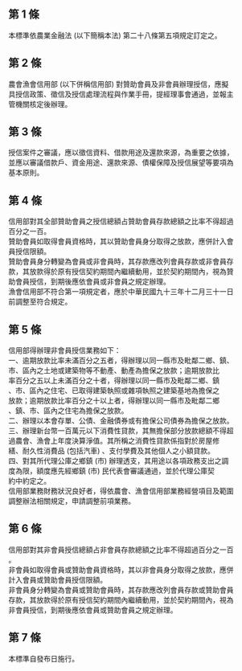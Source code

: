 第 1 條
-------
本標準依農業金融法 (以下簡稱本法) 第二十八條第五項規定訂定之。

第 2 條
-------
農會漁會信用部 (以下併稱信用部) 對贊助會員及非會員辦理授信，應擬  
具授信政策、徵信及授信處理流程與作業手冊，提經理事會通過，並報主  
管機關核定後辦理。

第 3 條
-------
授信案件之審議，應以徵信資料、借款用途及還款來源，為重要之依據，  
並應以審議借款戶、資金用途、還款來源、債權保障及授信展望等要項為  
基本原則。

第 4 條
-------
信用部對其全部贊助會員之授信總額占贊助會員存款總額之比率不得超過  
百分之一百。  
贊助會員如取得會員資格時，其以贊助會員身分取得之放款，應併計入會  
員授信限額。  
贊助會員身分轉變為會員或非會員時，其存款應改列會員存款或非會員存  
款，其放款得於原有授信契約期間內繼續動用，並於契約期間內，視為贊  
助會員授信，到期後應依會員或非會員之規定辦理。  
漁會信用部不符合第一項規定者，應於中華民國九十三年十二月三十一日  
前調整至符合規定。

第 5 條
-------
信用部得辦理非會員授信業務如下：  
一、逾期放款比率未滿百分之五者，得辦理以同一縣市及毗鄰二鄉、鎮、  
    市、區內之土地或建築物等不動產、動產為擔保之放款；逾期放款比  
    率百分之五以上未滿百分之十者，得辦理以同一縣市及毗鄰二鄉、鎮  
    、市、區內之住宅、已取得建築執照或雜項執照之建築基地為擔保之  
    放款；逾期放款比率百分之十以上者，得辦理以同一縣市及毗鄰二鄉  
    、鎮、市、區內之住宅為擔保之放款。  
二、辦理以本會存單、公債、金融債券或有擔保公司債券為擔保之放款。  
三、辦理新台幣一百萬元以下消費性貸款，其無擔保部分放款總額不得超  
    過農會、漁會上年度決算淨值。其所稱之消費性貸款係指對於房屋修  
    繕、耐久性消費品 (包括汽車) 、支付學費及其他個人之小額貸款。  
四、對其所代理公庫之鄉鎮 (市) 辦理透支，其用途以各項政務支出之調  
    度為限，額度應先經鄉鎮 (市) 民代表會審議通過，並於代理公庫契  
    約中約定之。  
信用部業務財務狀況良好者，得依農會、漁會信用部業務經營項目及範圍  
調整辦法相關規定，申請調整前項業務。

第 6 條
-------
信用部對其非會員授信總額占非會員存款總額之比率不得超過百分之一百  
。  
非會員如取得會員或贊助會員資格時，其以非會員身分取得之放款，應併  
計入會員或贊助會員授信限額。  
非會員身分轉變為會員或贊助會員時，其存款應改列會員存款或贊助會員  
存款，其放款得於原有授信契約期間內繼續動用，並於契約期間內，視為  
非會員授信，到期後應依會員或贊助會員之規定辦理。

第 7 條
-------
本標準自發布日施行。


